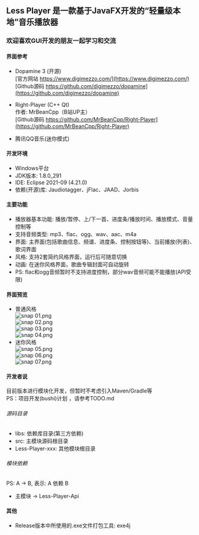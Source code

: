 ## Less Player 是一款基于JavaFX开发的“轻量级本地”音乐播放器
### 欢迎喜欢GUI开发的朋友一起学习和交流

#### 界面参考
* Dopamine 3 (开源)  
   [官方网站 https://www.digimezzo.com/](https://www.digimezzo.com/)  
   [Github源码 https://github.com/digimezzo/dopamine](https://github.com/digimezzo/dopamine)  
   
* Right-Player (C++ Qt)  
   作者: MrBeanCpp（B站UP主）  
   [Github源码 https://github.com/MrBeanCpp/Right-Player](https://github.com/MrBeanCpp/Right-Player)
* 腾讯QQ音乐(迷你模式)

#### 开发环境
* Windows平台
* JDK版本: 1.8.0_291
* IDE: Eclipse 2021-09 (4.21.0)
* 依赖(开源)库: Jaudiotagger、jFlac、JAAD、Jorbis

#### 主要功能
* 播放器基本功能: 播放/暂停、上/下一首、进度条/播放时间、播放模式、音量控制等
* 支持音频类型: mp3、flac、ogg、wav、aac、m4a
* 界面: 主界面(包括歌曲信息、频谱、进度条、控制按钮等)、当前播放(列表)、歌词界面
* 风格: 支持2套简约风格界面，运行后可随意切换
* 动画: 在迷你风格界面，歌曲专辑封面可自动旋转
* PS: flac和ogg音频暂时不支持进度控制，部分wav音频可能不能播放(API受限)

#### 界面预览  
* 普通风格  
![snap 01.png](https://github.com/GeekLee2012/Less-Player/blob/main/snapshot/snap%2001.png)  
![snap 02.png](https://github.com/GeekLee2012/Less-Player/blob/main/snapshot/snap%2002.png)   
![snap 03.png](https://github.com/GeekLee2012/Less-Player/blob/main/snapshot/snap%2003.png)  
![snap 04.png](https://github.com/GeekLee2012/Less-Player/blob/main/snapshot/snap%2004.png)  
* 迷你风格  
![snap 05.png](https://github.com/GeekLee2012/Less-Player/blob/main/snapshot/snap%2005.png)  
![snap 06.png](https://github.com/GeekLee2012/Less-Player/blob/main/snapshot/snap%2006.png)  
![snap 07.png](https://github.com/GeekLee2012/Less-Player/blob/main/snapshot/snap%2007.png)  

#### 开发者说
目前版本进行模块化开发，但暂时不考虑引入Maven/Gradle等  
PS：项目开发(bushi)计划 ，请参考TODO.md

###### 源码目录
* libs: 依赖库目录(第三方依赖)
* src: 主模块源码根目录
* Less-Player-xxx: 其他模块根目录

###### 模块依赖
PS: A -> B, 表示: A 依赖 B
* 主模块 -> Less-Player-Api

#### 其他
* Release版本中所使用的.exe文件打包工具: exe4j  
